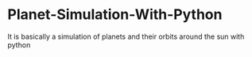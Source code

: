 # Planet-Simulation-With-Python
It is basically a simulation of planets and their orbits around the sun with python
